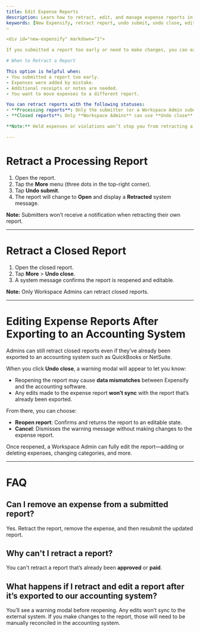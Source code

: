 ```yaml
---
title: Edit Expense Reports
description: Learn how to retract, edit, and manage expense reports in New Expensify.
keywords: [New Expensify, retract report, undo submit, undo close, edit submitted report, reopen report, resubmit report, accounting export]
—

<div id="new-expensify" markdown="1">

If you submitted a report too early or need to make changes, you can easily update it by retracting the report using **Undo submit** or **Undo close**. This returns the report to an editable state.

# When to Retract a Report

This option is helpful when:
- You submitted a report too early.
- Expenses were added by mistake.
- Additional receipts or notes are needed.
- You want to move expenses to a different report.

You can retract reports with the following statuses:
- **Processing reports**: Only the submitter (or a Workspace Admin submitting their own report) can use **Undo submit**.
- **Closed reports**: Only **Workspace Admins** can use **Undo close**.

**Note:** Held expenses or violations won’t stop you from retracting a report.

---
```


# Retract a Processing Report

1. Open the report.
2. Tap the **More** menu (three dots in the top-right corner).
3. Tap **Undo submit**.
4. The report will change to **Open** and display a **Retracted** system message.

**Note:** Submitters won’t receive a notification when retracting their own report.

---

# Retract a Closed Report

1. Open the closed report.
2. Tap **More** > **Undo close**.
3. A system message confirms the report is reopened and editable.

**Note:** Only Workspace Admins can retract closed reports.

---

# Editing Expense Reports After Exporting to an Accounting System

Admins can still retract closed reports even if they’ve already been exported to an accounting system such as QuickBooks or NetSuite.

When you click **Undo close**, a warning modal will appear to let you know:
- Reopening the report may cause **data mismatches** between Expensify and the accounting software.
- Any edits made to the expense report **won’t sync** with the report that’s already been exported.

From there, you can choose:
- **Reopen report**: Confirms and returns the report to an editable state.
- **Cancel**: Dismisses the warning message without making changes to the expense report.

Once reopened, a Workspace Admin can fully edit the report—adding or deleting expenses, changing categories, and more.

---

# FAQ

## Can I remove an expense from a submitted report?

Yes. Retract the report, remove the expense, and then resubmit the updated report.

## Why can't I retract a report?

You can't retract a report that’s already been **approved** or **paid**.

## What happens if I retract and edit a report after it’s exported to our accounting system?

You’ll see a warning modal before reopening. Any edits won’t sync to the external system. If you make changes to the report, those will need to be manually reconciled in the accounting system.


</div>
